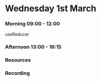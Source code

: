 # Wednesday 1st March

### Morning 09:00 - 12:00
 useReducer

### Afternoon 13:00 - 16:15



### Resources



### Recording
